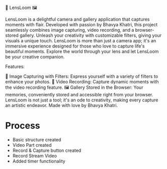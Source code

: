 📸 LensLoom 🖼️

LensLoom is a delightful camera and gallery application that captures moments with flair. Developed with passion by Bhavya Khatri, this project seamlessly combines image capturing, video recording, and a browser-stored gallery. Unleash your creativity with customizable filters, giving your visuals a unique touch. LensLoom is more than just a camera app; it's an immersive experience designed for those who love to capture life's beautiful moments. Explore the world through your lens and let LensLoom be your creative companion.

Features:

🌈 Image Capturing with Filters: Express yourself with a variety of filters to enhance your photos.
🎥 Video Recording: Capture dynamic moments with the video recording feature.
🖼️ Gallery Stored in the Browser: Your memories, conveniently stored and accessible right from your browser.
LensLoom is not just a tool; it's an ode to creativity, making every capture an artistic endeavor. Made with love by Bhavya Khatri.


# Process

- Basic structure created
- Video Part created
- Record & Capture button created
- Record Stream Video
- Added timer functionality 